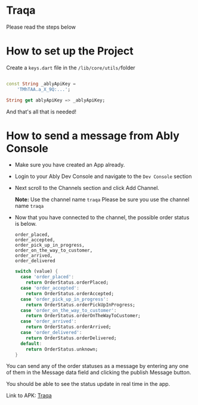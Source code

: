 # Traqa

Please read the steps below

# How to set up the Project

Create a `keys.dart` file in the `/lib/core/utils/`folder 

``` dart

const String _ablyApiKey =
    'TMhTAA.a_X_9Q:...';

String get ablyApiKey => _ablyApiKey;

```
And that's all that is needed!

# How to send a message from Ably Console
- Make sure you have created an App already.
  
- Login to your Ably Dev Console and navigate to the `Dev Console` section

- Next scroll to the Channels section and click Add Channel.

  **Note:** Use the channel name `traqa` Please be sure you use the channel name `traqa` 

- Now that you have connected to the channel, the possible order status is below.
  ```
  order_placed,
  order_accepted,
  order_pick_up_in_progress,
  order_on_the_way_to_customer,
  order_arrived,
  order_delivered
  ```
  
  ``` dart
  switch (value) {
    case 'order_placed':
      return OrderStatus.orderPlaced;
    case 'order_accepted':
      return OrderStatus.orderAccepted;
    case 'order_pick_up_in_progress':
      return OrderStatus.orderPickUpInProgress;
    case 'order_on_the_way_to_customer':
      return OrderStatus.orderOnTheWayToCustomer;
    case 'order_arrived':
      return OrderStatus.orderArrived;
    case 'order_delivered':
      return OrderStatus.orderDelivered;
    default:
      return OrderStatus.unknown;
  }
  ```
You can send any of the order statuses as a message by entering any one of them in the Message data field and clicking the publish Message button. 

You should be able to see the status update in real time in the app.

Link to APK: [Traqa](https://drive.google.com/file/d/1Loy8meIgCVeCQKoBt50-hCCpHCmMg9I6/view?usp=sharing)





































